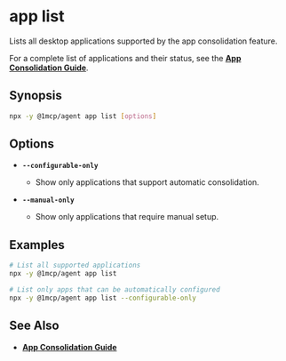 # app list

Lists all desktop applications supported by the app consolidation feature.

For a complete list of applications and their status, see the **[App Consolidation Guide](../../guide/app-consolidation#supported-applications)**.

## Synopsis

```bash
npx -y @1mcp/agent app list [options]
```

## Options

- **`--configurable-only`**
  - Show only applications that support automatic consolidation.

- **`--manual-only`**
  - Show only applications that require manual setup.

## Examples

```bash
# List all supported applications
npx -y @1mcp/agent app list

# List only apps that can be automatically configured
npx -y @1mcp/agent app list --configurable-only
```

## See Also

- **[App Consolidation Guide](../../guide/app-consolidation)**
